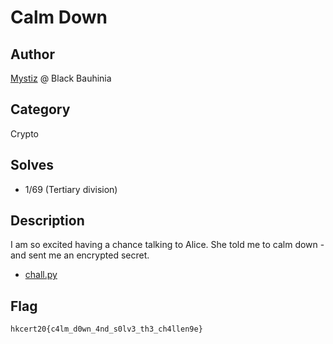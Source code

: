 Calm Down
===

## Author

[Mystiz](https://github.com/samueltangz/) @ Black Bauhinia

## Category

Crypto

## Solves

* 1/69 (Tertiary division)

## Description
  
I am so excited having a chance talking to Alice. She told me to calm down - and sent me an encrypted secret.

* [chall.py](public/chall.py)

## Flag

`hkcert20{c4lm_d0wn_4nd_s0lv3_th3_ch4llen9e}`
